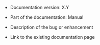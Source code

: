 <!-- Please provide as much as possible of the following information: -->

- Documentation version: X.Y <!-- e.g. 6.8 -->

- Part of the documentation: Manual <!-- Manual, Reports, BPM, etc. -->

- Description of the bug or enhancement

- Link to the existing documentation page
